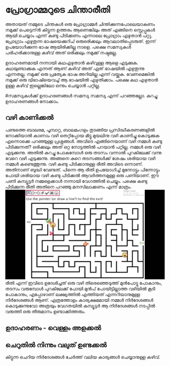 # പ്രോഗ്രാമ്മറുടെ ചിന്താരീതി
അതായത് നമ്മുടെ ചിന്തകള്‍ ഒരു പ്രോഗ്രാമ്മര്‍ ചിന്തിക്കുന്നപോലെയാകണം നമുക്ക് പെട്ടെന്ന്‍ കിട്ടുന്ന ഉത്തരം ആണെങ്കിലും അത് എങ്ങിനെ സ്റ്റെപ്പുകള്‍ ആയി ചെയ്യാം എന്ന് കണ്ടു പിടിക്കണം എന്നാലെ പ്രോഗ്രാം എഴുതാന്‍ പറ്റൂ. പ്രോഗ്രാം എഴുതുന്ന ഭാഷയെക്കുറിച് ഒരുഒരിക്കലും ആവലാതിപ്പെടരുത്. ഇന്ന് ഉപയോഗിക്കുന്ന ഭാഷ ആയിരിക്കില്ല നാളെ. പക്ഷെ സമസ്യകള്‍ പരിഹരിക്കാനുള്ള കഴിവ് അത് ഒരിക്കലും നമുക്ക് നഷ്ടമല്ല. 

ഉദാഹരണമായി നന്നായി കഥഎഴുതാന്‍ കഴിവുള്ള ആളെ എടുക്കുക. കഥയുണ്ടാക്കുക എന്നത് ആണ് കഴിവ് അത് ഏത് ഭാഷയില്‍ എഴുതുന്നു എന്നതല്ല. നമുക്ക് ഒരു പ്രത്യേക ഭാഷ അറിയില്ല എന്ന് വയ്ക്കുക. വേണമെങ്കില്‍ നമുക്ക് ഒരു ദ്വിഭാഷിയെവച്ച് ആ ഭാഷയില്‍ എഴുതിക്കാം. പക്ഷെ കഥ എഴുതാന്‍ ഉള്ള കഴിവ് ഇല്ലെങ്കിലോ ഒന്നും ചെയ്യാന്‍ പറ്റില്ല.

#സമസ്യകള്‍ക്ക് ഉദാഹരണങ്ങള്‍
സമസ്യ സമസ്യ എന്ന് പറഞ്ഞല്ലോ. കുറച്ചു ഉദാഹരണങ്ങള്‍ നോക്കാം.

## വഴി കാണിക്കല്‍
പണ്ടത്തെ ബാലരമ, പൂമ്പാറ്റ, ബാലമംഗളം തുടങ്ങിയ പ്രസിദ്ധീകരണങ്ങളില്‍ നോക്കിയാല്‍ കാണാം വഴി തെറ്റിപ്പോയ മിട്ടു മുയലിനു വഴി കാണിച്ചു കൊടുക്കുക എന്നൊക്കെ പറഞ്ഞുള്ള പ്രശ്നങ്ങള്‍. അവിടെ എങ്ങിനെയാണ്‌ വഴി നമ്മള്‍ കണ്ടു പിടിക്കുന്നത്? ഒരിക്കലും അത് ഒറ്റ നോട്ടത്തില്‍ പറയാന്‍ പറ്റില്ല. 
നമ്മള്‍ ഒരു വഴി എടുക്കുന്നു. അതില്‍ കുറച്ചു പോകുമ്പോള്‍ ഒരു തടസം വന്നാല്‍ പുറകിലേക്ക് വന്നു വേറെ വഴി എടുക്കുന്നു. അങ്ങനെ കുറെ തടസങ്ങള്‍ക്ക് ശേഷം ശരിയായ വഴി നമ്മള്‍ കണ്ടെത്തുന്നു. വഴി കണ്ടു പിടിക്കാനുള്ള രീതി അവിടെ ഒന്നാണ്. അതിനാണ് ബുദ്ധി വേണ്ടത്.  പിന്നെ ആ രീതി ഉപയോഗിച്ച് മുന്നോട്ടും പിന്നോട്ടും പോയി ശരിയായ വഴി കണ്ടു പിടിക്കല്‍ ആവര്‍ത്തനമുള്ള ഒരു പണിയാണ്. ഈ പണി കമ്പ്യൂട്ടര്‍ നമ്മളെക്കാള്‍ നന്നായി വേഗത്തില്‍ ചെയ്യും. പക്ഷെ കണ്ടു പിടിക്കുന്ന രീതി അതിനെ പറഞ്ഞു മനസിലാക്കണം എന്ന് മാത്രം. 
![ഒരു വഴി കണ്ടു പിടിക്കുന്ന കളിയുടെ ചിത്രം](images/ch03/maze.jpg)
രീതി എന്ന് ഇവിടെ ഉദേശിച്ചത് ഒരു വഴി തിരെഞ്ഞെടുത്ത് മുന്‍പോട്ടു പോകാനും, തടസം വരുമ്പോള്‍ പുറകിലേക്ക് പോയി മുന്‍പ് പോയിട്ടില്ലാത്ത വഴിയില്‍ കൂടി പോകാനും, എപ്പോഴാണ് ലക്ഷ്യത്തില്‍ എത്തിയത് എന്നറിയാനുമുള്ള നിര്‍ദേശങ്ങള്‍ ആണ്. എത്രത്തോളം കാര്യക്ഷമമായി നമ്മള്‍ നിര്‍ദേശങ്ങള്‍ കൊടുക്കുന്നുവോ അത്രയും വേഗതയില്‍ കമ്പ്യൂട്ടര്‍ ആ നിര്‍ദേശങ്ങള്‍ നടപ്പില്‍ വരുത്തി ഒരു തീരുമാനം ഉണ്ടാക്കിത്തരും.

## ഉദാഹരണം - വെള്ളം അളക്കല്‍

## ചെറുതില്‍ നിന്നും വലുത് ഉണ്ടക്കല്‍
കിട്ടുന്ന ചെറിയ നിര്‍ദേശങ്ങള്‍ ചേര്‍ത്ത് വലിയ കാര്യങ്ങള്‍ ചെയ്യാനുള്ള കഴിവ്. 
